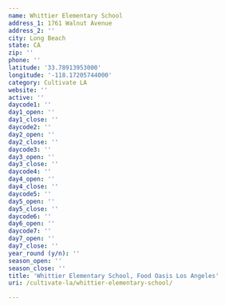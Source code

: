 ```yaml
---
name: Whittier Elementary School
address_1: 1761 Walnut Avenue
address_2: ''
city: Long Beach
state: CA
zip: ''
phone: ''
latitude: '33.78913953000'
longitude: '-118.17205744000'
category: Cultivate LA
website: ''
active: ''
daycode1: ''
day1_open: ''
day1_close: ''
daycode2: ''
day2_open: ''
day2_close: ''
daycode3: ''
day3_open: ''
day3_close: ''
daycode4: ''
day4_open: ''
day4_close: ''
daycode5: ''
day5_open: ''
day5_close: ''
daycode6: ''
day6_open: ''
daycode7: ''
day7_open: ''
day7_close: ''
year_round (y/n): ''
season_open: ''
season_close: ''
title: 'Whittier Elementary School, Food Oasis Los Angeles'
uri: /cultivate-la/whittier-elementary-school/

---
```

